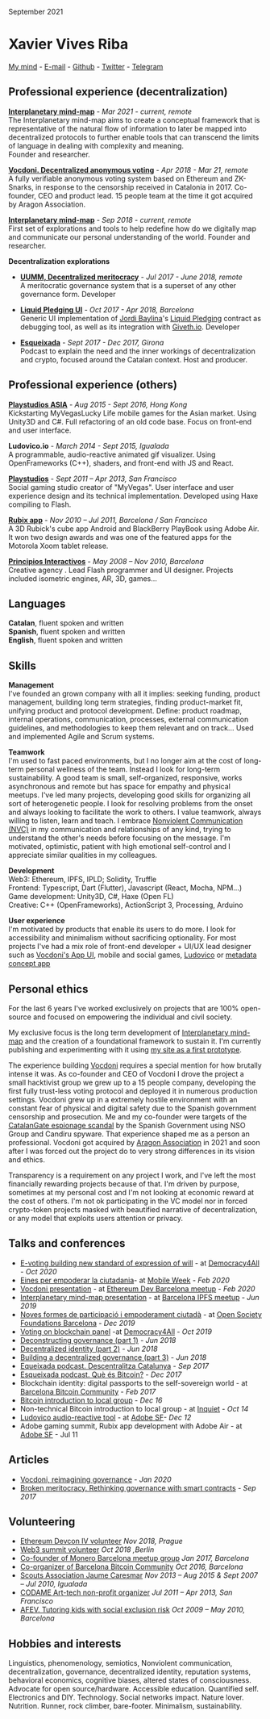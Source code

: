September 2021  
  
# Xavier Vives Riba

[My mind](https://xavivives.com/#?expr=[%22i12D3KooWBSEYV1cK821KKdfVTHZc3gKaGkCQXjgoQotUDVYAxr3clzfmhs7a%22,[[%22i12D3KooWBSEYV1cK821KKdfVTHZc3gKaGkCQXjgoQotUDVYAxr3c2lf4dbua%22,%22i12D3KooWBSEYV1cK821KKdfVTHZc3gKaGkCQXjgoQotUDVYAxr3cwx4lcc2a%22],[%22i12D3KooWBSEYV1cK821KKdfVTHZc3gKaGkCQXjgoQotUDVYAxr3c2lf4dbua%22,%22i12D3KooWBSEYV1cK821KKdfVTHZc3gKaGkCQXjgoQotUDVYAxr3cmy3c4u4a%22]]]&) - [E-mail](mailto:xavings@gmail.com) - [Github](https://github.com/xavivives) - [Twitter](https://twitter.com/xavivives) - [Telegram](https://t.me/xavivives)

## Professional experience (decentralization)

**[Interplanetary mind-map](https://github.com/interplanetarymindmap/docs)** - _Mar 2021 - current, remote_  
The Interplanetary mind-map aims to create a conceptual framework that is representative of the natural flow of information to later be mapped into decentralized protocols to further enable tools that can transcend the limits of language in dealing with complexity and meaning.  
Founder and researcher.

**[Vocdoni. Decentralized anonymous voting](https://github.com/vocdoni/)** - _Apr 2018 - Mar 21, remote_  
A fully verifiable anonymous voting system based on Ethereum and ZK-Snarks, in response to the censorship received in Catalonia in 2017.
Co-founder, CEO and product lead. 15 people team at the time it got acquired by Aragon Association.

**[Interplanetary mind-map](https://github.com/interplanetarymindmap/docs)** - _Sep 2018 - current, remote_  
First set of explorations and tools to help redefine how do we digitally map and communicate our personal understanding of the world.
Founder and researcher.

**Decentralization explorations**

- **[UUMM, Decentralized meritocracy](https://github.com/uummProject)**  - _Jul 2017 - June 2018, remote_  
A meritocratic governance system that is a superset of any other governance form. Developer

- **[Liquid Pledging UI](https://github.com/Giveth/liquidpledging-ui)** - _Oct 2017 - Apr 2018, Barcelona_  
Generic UI implementation of [Jordi Baylina](https://github.com/jbaylina)'s [Liquid Pledging](https://github.com/Giveth/liquidpledging) contract as debugging tool, as well as its integration with [Giveth.io](https://giveth.io/). Developer

- **[Esqueixada](https://www.youtube.com/channel/UC9lV1Baas2UbkOzmOOBqmxw/videos?view_as=subscriber)**  - _Sept 2017 - Dec 2017, Girona_  
Podcast to explain the need and the inner workings of decentralization and crypto, focused around the Catalan context. Host and producer.

## Professional experience (others)

**[Playstudios ASIA](http://www.playstudios.asia/)**  - _Aug 2015 - Sept 2016, Hong Kong_  
Kickstarting MyVegasLucky Life mobile games for the Asian market.
Using Unity3D and C#. Full refactoring of an old code base. Focus on front-end and user interface.

**Ludovico.io** - _March 2014 - Sept 2015, Igualada_  
A programmable, audio-reactive animated gif visualizer. Using OpenFrameworks (C++), shaders, and front-end with JS and React.

[**Playstudios**](http://playstudios.com/) - _Sept 2011 – Apr  2013, San Francisco_  
Social gaming studio creator of "MyVegas".
User interface and user experience design and its technical implementation. Developed using Haxe compiling to Flash.

**[Rubix app](https://vimeo.com/20520674)** - _Nov 2010 – Jul 2011, Barcelona / San Francisco_  
A 3D Rubick's cube app Android and BlackBerry PlayBook using Adobe Air. It won two design awards and was one of the featured apps for the Motorola Xoom tablet release.

**[Principios Interactivos](http://www.principiosactivos.com/)** - _May 2008 – Nov 2010, Barcelona_  
Creative agency . Lead Flash programmer and UI designer. Projects included isometric engines, AR, 3D, games...

## Languages

**Catalan**, fluent spoken and written  
**Spanish**, fluent spoken and written  
**English**,  fluent spoken and written  

## Skills

**Management**  
I've founded an grown company with all it implies: seeking funding, product management, building long term strategies, finding product-market fit, unifying product and protocol development. Define: product roadmap, internal operations, communication, processes, external communication guidelines, and methodologies to keep them relevant and on track... Used and implemented Agile and Scrum systems.

**Teamwork**  
I'm used to fast paced environments, but I no longer aim at the cost of long-term personal wellness of the team. Instead I look for long-term sustainability. A good team is small, self-organized, responsive, works asynchronous and remote but has space for empathy and physical meetups. I've led many projects, developing good skills for organizing all sort of heterogenetic people. I look for resolving problems from the onset and always looking to facilitate the work to others. I value teamwork, always willing to listen, learn and teach. I embrace [Nonviolent Communication (NVC)](https://en.wikipedia.org/wiki/Nonviolent_Communication) in my communication and relationships of any kind, trying to understand the other's needs before focusing on the message. I'm motivated, optimistic, patient with high emotional self-control and I appreciate similar qualities in my colleagues.

**Development**  
Web3: Ethereum, IPFS, IPLD; Solidity, Truffle  
Frontend: Typescript, Dart (Flutter), Javascript (React, Mocha, NPM…)  
Game development: Unity3D, C#, Haxe (Open FL)  
Creative: C++ (OpenFrameworks), ActionScript 3, Processing, Arduino  

**User experience**  
I'm motivated by products that enable its users to do more. I look for accessibility and minimalism without sacrificing optionality. For most projects I've had a mix role of front-end developer + UI/UX lead designer such as [Vocdoni's App UI](https://www.figma.com/file/e0KoX2m1aHM14sd6rLtPynRU/Vocdoni-App?node-id=3356%3A182),  mobile and social games, [Ludovico](https://www.youtube.com/watch?v=eDI82fS5Kd8) or [metadata concept app](https://www.youtube.com/watch?v=vZOW3OdPNXA&index=5&list=UUoRJpJaBBiGYqKxzlUBRNfA&t=35s)

## Personal ethics

For the last 6 years I've worked exclusively on projects that are 100% open-source and focused on empowering the individual and civil society.

My exclusive focus is the long term development of [Interplanetary mind-map](https://github.com/interplanetarymindmap/docs) and the creation of a foundational framework to sustain it. I'm currently publishing and experimenting with it using [my site as a first prototype](https://xavivives.com/#?expr=[%22i12D3KooWBSEYV1cK821KKdfVTHZc3gKaGkCQXjgoQotUDVYAxr3clzfmhs7a%22,[[%22i12D3KooWBSEYV1cK821KKdfVTHZc3gKaGkCQXjgoQotUDVYAxr3c2lf4dbua%22,%22i12D3KooWBSEYV1cK821KKdfVTHZc3gKaGkCQXjgoQotUDVYAxr3cwx4lcc2a%22],[%22i12D3KooWBSEYV1cK821KKdfVTHZc3gKaGkCQXjgoQotUDVYAxr3c2lf4dbua%22,%22i12D3KooWBSEYV1cK821KKdfVTHZc3gKaGkCQXjgoQotUDVYAxr3cmy3c4u4a%22]]]&).

The experience building [Vocdoni](https://github.com/vocdoni) requires a special mention for how brutally intense it was. As co-founder and CEO of Vocdoni I drove the project a small hacktivist group we grew up to a 15 people company, developing the first fully trust-less voting protocol and deployed it in numerous production settings. Vocdoni grew up in a extremely hostile environment with an constant fear of physical and digital safety due to the Spanish government censorship and prosecution. Me and my co-founder were targets of the [CatalanGate espionage scandal](https://catalonia.citizenlab.ca/) by the Spanish Government using NSO Group and Candiru spyware. That experience shaped me as a person an professional. Vocdoni got acquired by [Aragon Association](https://aragon.org/aragon-association) in 2021 and soon after I was forced out the project do to very strong differences in its vision and ethics.

Transparency is a requirement on any project I work, and I've left the most financially rewarding projects because of that. I'm driven by purpose, sometimes at my personal cost and I'm not looking at economic reward at the cost of others. I'm not ok participating in the VC model nor in forced crypto-token projects masked with beautified narrative of decentralization, or any model that exploits users attention or privacy.

## Talks and conferences

- [E-voting building new standard of expression of will](https://www.youtube.com/watch?v=3R5s4dG9oTA) - at [Democracy4All](https://www.d4a.io/) - _Oct 2020_
- [Eines per empoderar la ciutadania](https://www.youtube.com/watch?v=MJCYKja0Z8A)- at [Mobile Week](https://mweek.com/#) - _Feb 2020_
- [Vocdoni presentation](https://www.youtube.com/watch?v=y1xnVuAjVP4) - at [Ethereum Dev Barcelona meetup](https://www.meetup.com/ethereumbcn/) - _Feb 2020_
- [Interplanetary mind-map presentation](https://www.youtube.com/watch?v=OY22uTUaL2Q) - at [Barcelona IPFS meetup](https://www.meetup.com/barcelona-ipfs/events/262101190/) - _Jun 2019_
- [Noves formes de participació i empoderament ciutadà](https://www.youtube.com/watch?v=UcS6jAUB1Ls) - at [Open Society Foundations Barcelona](https://www.opensocietyfoundations.org/newsroom/open-society-foundations-spain) - _Dec 2019_
- [Voting on blockchain panel](https://www.youtube.com/watch?v=LhZu-OMJ-ko) -at [Democracy4All](https://www.d4a.io/) - _Oct 2019_
- [Deconstructing governance (part 1)](https://www.youtube.com/watch?v=N_IetZIalAE) - _Jun 2018_
- [Decentralized identity (part 2)](https://www.youtube.com/watch?v=uINaYsnikdo) - _Jun 2018_
- [Building a decentralized governance (part 3)](https://www.youtube.com/watch?v=1f-HrFQxQhY) - _Jun 2018_
- [Equeixada podcast. Descentralitza Catalunya](https://www.youtube.com/watch?v=CT1kL_m9Rzc) - _Sep 2017_
- [Esqueixada podcast. Què és Bitcoin?](https://www.youtube.com/watch?v=xjf0ZIK_hrM) - _Dec 2017_
- Blockchain identity: digital passports to the self-sovereign world - at [Barcelona Bitcoin Community](https://www.meetup.com/bitcoin-barcelona/) - _Feb 2017_
- [Bitcoin introduction to local group](https://www.youtube.com/watch?v=tiR9ZREivQk) - _Dec 16_
- Non-technical Bitcoin introduction to local group - at [Inquiet](https://www.instagram.com/p/ujItVFOB79/?taken-by=inquietlife) - _Oct 14_
- [Ludovico audio-reactive tool](https://www.youtube.com/watch?v=2wgcQ1Y-iLs) - at [Adobe SF](https://learning.adobe.com/products-resources/contact-us/americas/san-francisco.html)- _Dec 12_
- Adobe gaming summit, Rubix app development with Adobe Air - at [Adobe SF](https://learning.adobe.com/products-resources/contact-us/americas/san-francisco.html) - Jul 11

## Articles

- [Vocdoni, reimagining governance](https://blog.aragon.org/vocdoni-reimagining-governance/) - _Jan 2020_
- [Broken meritocracy. Rethinking governance with smart contracts](https://medium.com/@xavivives/broken-meritocracy-74c584f62b85) - _Sep 2017_

## Volunteering

- [Ethereum Devcon IV volunteer](https://devcon4.ethereum.org/) _Nov 2018, Prague_
- [Web3 summit volunteer](https://2018.web3summit.com/) _Oct 2018 ,Berlin_
- [Co-founder of Monero Barcelona meetup group](https://t.me/monerobarcelona) _Jan 2017, Barcelona_
- [Co-organizer of Barcelona Bitcoin Community](https://www.meetup.com/bitcoin-barcelona/) _Oct 2016, Barcelona_
- [Scouts Association Jaume Caresmar](http://cauigualada.cat/) _Nov 2013 – Aug 2015 & Sept 2007 – Jul 2010, Igualada_  
- [CODAME Art-tech non-profit organizer](http://codame.com/) _Jul 2011 – Apr 2013, San Francisco_  
- [AFEV. Tutoring kids with social exclusion risk](http://afev.org/) _Oct 2009 – May 2010, Barcelona_  

## Hobbies and interests

Linguistics, phenomenology, semiotics, Nonviolent communication, decentralization, governance, decentralized identity, reputation systems, behavioral economics, cognitive biases, altered states of consciousness. Advocate for open source/hardware. Accessible education. Quantified self. Electronics and DIY. Technology. Social networks impact. Nature lover. Nutrition. Runner, rock climber, bare-footer. Minimalism, sustainability.
